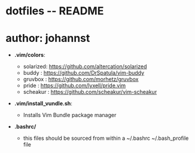 # dotfiles -- README
# author: johannst

- **.vim/colors**:
	- solarized: https://github.com/altercation/solarized
	- buddy    : https://github.com/DrSpatula/vim-buddy
	- gruvbox  : https://github.com/morhetz/gruvbox
	- pride    : https://github.com/lyxell/pride.vim
	- scheakur : https://github.com/scheakur/vim-scheakur

- **.vim/install_vundle.sh**:
    - Installs Vim Bundle package manager

- **.bashrc/**
    - this files should be sourced from within a ~/.bashrc ~/.bash_profile file
